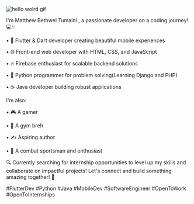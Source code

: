 

![hello wolrd gif](https://github.com/user-attachments/assets/13b6de4c-b764-40ae-a729-fd5ae8a4d4d6)


I'm Matthew Bethwel Tumaini , a passionate developer on a coding journey! 💻✨

• 📱 Flutter & Dart developer creating beautiful mobile experiences

• 🌐 Front-end web developer with HTML, CSS, and JavaScript

• 🔥 Firebase enthusiast for scalable backend solutions

• 🐍 Python programmer for problem solving(Learning Django and PHP)

• ☕ Java developer building robust applications


I'm also:

• 🎮 A gamer

• 💪 A gym breh

• ✍️ Aspiring author

• 🥊 A combat sportsman and enthusiast

🔍 Currently searching for internship opportunities to level up my skills and collaborate on impactful projects! Let's connect and build something amazing together! 🚀

#FlutterDev #Python #Java #MobileDev #SoftwareEngineer #OpenToWork #OpenToInternships

